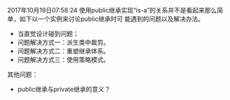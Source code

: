 2017年10月19日07:58:24
使用public继承实现“is-a”的关系并不是看起来那么简单，如下以一个实例来讨论public继承时可
能遇到的问题以及解决办法。

- 当直觉设计碰到问题；
- 问题解决方式一：派生类中裁剪。
- 问题解决方式二：重塑继承体系。
- 问题解决方式三：使用策略模式。

其他问题：
- public继承与private继承的意义？

